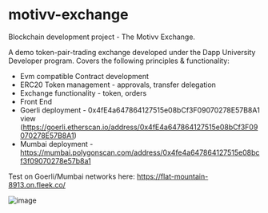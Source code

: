 # motivv-exchange

Blockchain development project - The Motivv Exchange.  

A demo token-pair-trading exchange developed under the Dapp University Developer program.
Covers the following principles & functionality:
- Evm compatible Contract development
- ERC20 Token management - approvals, transfer delegation
- Exchange functionality - token, orders
- Front End 
- Goerli deployment - 0x4fE4a647864127515e08bCf3F09070278E57B8A1 view (https://goerli.etherscan.io/address/0x4fE4a647864127515e08bCf3F09070278E57B8A1)
- Mumbai deployment - https://mumbai.polygonscan.com/address/0x4fe4a647864127515e08bcf3f09070278e57b8a1


Test on Goerli/Mumbai networks here:
https://flat-mountain-8913.on.fleek.co/

![image](https://user-images.githubusercontent.com/95027624/216844942-fde31d50-9c7f-4a92-9057-f1d3a8c9674e.png)
